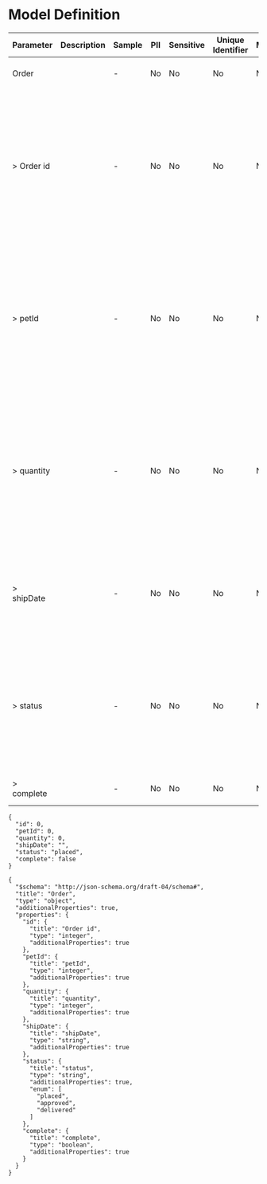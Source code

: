 # Model Definition
| Parameter | Description | Sample | PII | Sensitive | Unique Identifier | Mandatory | Default | Details |
| --- | --- | --- | --- | --- | --- | --- | --- | --- |
|  Order |  |  -  | No | No | No | No |  |Data Type : object<br>  |
| &gt; Order id |  |  -  | No | No | No | No |  |Data Type : integer<br> Mininum :  - <br> Exclusive Minimum : No<br> Maximum :  - <br> Exclusive Maximum : No<br> Multiple Of :  - <br>  |
| &gt; petId |  |  -  | No | No | No | No |  |Data Type : integer<br> Mininum :  - <br> Exclusive Minimum : No<br> Maximum :  - <br> Exclusive Maximum : No<br> Multiple Of :  - <br>  |
| &gt; quantity |  |  -  | No | No | No | No |  |Data Type : integer<br> Mininum :  - <br> Exclusive Minimum : No<br> Maximum :  - <br> Exclusive Maximum : No<br> Multiple Of :  - <br>  |
| &gt; shipDate |  |  -  | No | No | No | No |  |Data Type : string<br> Min. length :  - <br> Max. length : No<br> Regex :  - <br>  |
| &gt; status |  |  -  | No | No | No | No |  |Data Type : string<br> Min. length :  - <br> Max. length : No<br> Regex :  - <br> Enum : placed, approved, delivered<br>  |
| &gt; complete |  |  -  | No | No | No | No |  |Data Type : boolean<br>  |





```
{
  "id": 0,
  "petId": 0,
  "quantity": 0,
  "shipDate": "",
  "status": "placed",
  "complete": false
}
```




```
{
  "$schema": "http://json-schema.org/draft-04/schema#",
  "title": "Order",
  "type": "object",
  "additionalProperties": true,
  "properties": {
    "id": {
      "title": "Order id",
      "type": "integer",
      "additionalProperties": true
    },
    "petId": {
      "title": "petId",
      "type": "integer",
      "additionalProperties": true
    },
    "quantity": {
      "title": "quantity",
      "type": "integer",
      "additionalProperties": true
    },
    "shipDate": {
      "title": "shipDate",
      "type": "string",
      "additionalProperties": true
    },
    "status": {
      "title": "status",
      "type": "string",
      "additionalProperties": true,
      "enum": [
        "placed",
        "approved",
        "delivered"
      ]
    },
    "complete": {
      "title": "complete",
      "type": "boolean",
      "additionalProperties": true
    }
  }
}
```

